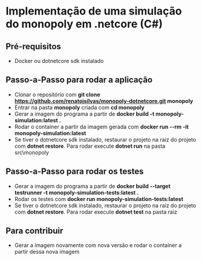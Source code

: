 # Implementação de uma simulação do monopoly em .netcore (C#)

## Pré-requisitos
* Docker ou dotnetcore sdk instalado

## Passo-a-Passo para rodar a aplicação
* Clonar o repositório com **git clone https://github.com/renatojsilvas/monopoly-dotnetcore.git monopoly**
* Entrar na pasta **monopoly** criada com **cd monopoly**
* Gerar a imagem do programa a partir de **docker build -t monopoly-simulation:latest .**
* Rodar o container a partir da imagem gerada com **docker run --rm -it monopoly-simulation:latest**
* Se tiver o dotnetcore sdk instalado, restaurar o projeto na raiz do projeto com **dotnet restore**. Para rodar execute **dotnet run** na pasta src\monopoly

## Passo-a-Passo para rodar os testes
* Gerar a imagem do programa a partir de **docker build --target testrunner -t monopoly-simulation-tests:latest .**
* Rodar os testes com **docker run monopoly-simulation-tests:latest**
* Se tiver o dotnetcore sdk instalado, restaurar o projeto na raiz do projeto com **dotnet restore**. Para rodar execute **dotnet test** na pasta raiz

## Para contribuir
* Gerar a imagem novamente com nova versão e rodar o container a partir dessa nova imagem



